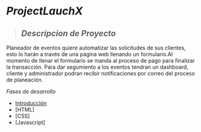 # *ProjectLauchX*

> ## *Descripcion de Proyecto*

Planeador de eventos quiere automatizar las solicitudes de sus clientes, esto lo harán a través de una página web llenando un formulario.Al momento de llenar el formulario se manda al proceso de pago para finalizar la transacción. Para dar segumiento a los eventos tendran un dashboard, cliente y administrador podran recibir notificaciones por correo del proceso de planeación. 

 *Fases de desarrollo*
 - [Introducción](./ProyectoLaunchX/Frontend/Evento/Introduccion.md) 
 - [HTML]
 - [CSS]
 - [Javascript]










